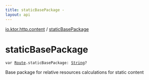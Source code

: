 ```yaml
---
title: staticBasePackage - 
layout: api
---
```


<div class='api-docs-breadcrumbs'><a href="index.html">io.ktor.http.content</a> / <a href="./static-base-package.html">staticBasePackage</a></div>

# staticBasePackage

<div class="signature"><code><span class="keyword">var </span><a href="../io.ktor.routing/-route/index.html"><span class="identifier">Route</span></a><span class="symbol">.</span><span class="identifier">staticBasePackage</span><span class="symbol">: </span><a href="https://kotlinlang.org/api/latest/jvm/stdlib/kotlin/-string/index.html"><span class="identifier">String</span></a><span class="symbol">?</span></code></div>

Base package for relative resources calculations for static content

